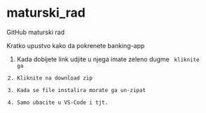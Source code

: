 # maturski_rad
GitHub maturski rad

Kratko upustvo kako da pokrenete banking-app

1. Kada dobijete link udjite u njega imate zeleno dugme <code> kliknite ga
2. Kliknite na download zip
3. Kada se file instalira morate ga un-zipat
4. Samo ubacite u VS-Code i tjt.
